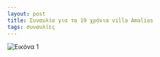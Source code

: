 ```yaml
---
layout: post
title: Συναυλία για τα 19 χρόνια villa Amalias
tags: συναυλίες
---
```


![Εικόνα 1](https://chief.github.io/public/images/lives/28-03-2009.jpg)
